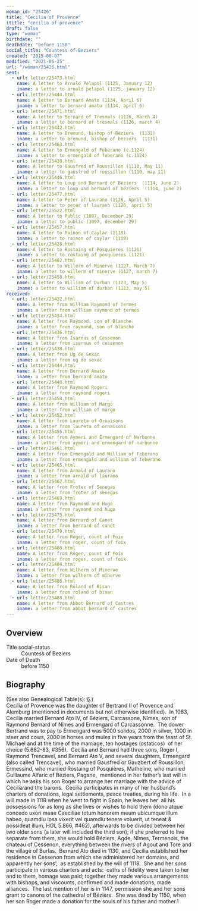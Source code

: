 ```yaml
---
woman_id: "25426"
title: "Cecilia of Provence"
ititle: "cecilia of provence"
draft: false
type: "woman"
birthdate: ""
deathdate: "before 1150"
social_title: "Countess of Beziers"
created: "2015-08-07"
modified: "2021-06-25"
url: "/woman/25426.html"
sent:
  - url: letter/25473.html
    name: A letter to Arnald Pelapol (1125, January 12)
    iname: a letter to arnald pelapol (1125, january 12)
  - url: letter/25444.html
    name: A letter to Bernard Amato (1134, April 6)
    iname: a letter to bernard amato (1134, april 6)
  - url: letter/25471.html
    name: A letter to Bernard of Tresmals (1126, March 4)
    iname: a letter to bernard of tresmals (1126, march 4)
  - url: letter/25442.html
    name: A letter to Bremund, bishop of Béziers  (1131)
    iname: a letter to bremund, bishop of béziers  (1131)
  - url: letter/25463.html
    name: A letter to Ermengald of Feberano (c.1124)
    iname: a letter to ermengald of feberano (c.1124)
  - url: letter/25430.html
    name: A letter to Gausfred of Roussillon (1110, May 11)
    iname: a letter to gausfred of roussillon (1110, may 11)
  - url: letter/25446.html
    name: A letter to Loup and Bernard of Béziers  (1114, June 2)
    iname: a letter to loup and bernard of béziers  (1114, june 2)
  - url: letter/25477.html
    name: A letter to Peter of Laurano (1126, April 5)
    iname: a letter to peter of laurano (1126, april 5)
  - url: letter/25522.html
    name: A letter to Public (1097, December 29)
    iname: a letter to public (1097, december 29)
  - url: letter/25457.html
    name: A letter to Rainon of Caylar (1118)
    iname: a letter to rainon of caylar (1118)
  - url: letter/25428.html
    name: A letter to Rostaing of Posquieres (1121)
    iname: a letter to rostaing of posquieres (1121)
  - url: letter/25482.html
    name: A letter to Willerm of Minerve (1127, March 7)
    iname: a letter to willerm of minerve (1127, march 7)
  - url: letter/25458.html
    name: A letter to William of Durban (1123, May 5)
    iname: a letter to william of durban (1123, may 5)
received:
  - url: letter/25432.html
    name: A letter from William Raymond of Termes
    iname: a letter from william raymond of termes
  - url: letter/25434.html
    name: A letter from Raymond, son of Blanche
    iname: a letter from raymond, son of blanche
  - url: letter/25436.html
    name: A letter from Isarnus of Cessenon
    iname: a letter from isarnus of cessenon
  - url: letter/25438.html
    name: A letter from Ug de Sexac
    iname: a letter from ug de sexac
  - url: letter/25444.html
    name: A letter from Bernard Amato
    iname: a letter from bernard amato
  - url: letter/25448.html
    name: A letter from Raymond Rogeri
    iname: a letter from raymond rogeri
  - url: letter/25450.html
    name: A letter from William of Margo
    iname: a letter from william of margo
  - url: letter/25452.html
    name: A letter from Laureta of Ornaisons
    iname: a letter from laureta of ornaisons
  - url: letter/25455.html
    name: A letter from Aymeri and Ermengard of Narbonne
    iname: a letter from aymeri and ermengard of narbonne
  - url: letter/25461.html
    name: A letter from Ermengald and William of Feberano
    iname: a letter from ermengald and william of feberano
  - url: letter/25465.html
    name: A letter from Arnald of Laurano
    iname: a letter from arnald of laurano
  - url: letter/25467.html
    name: A letter from Froter of Senegas
    iname: a letter from froter of senegas
  - url: letter/25469.html
    name: A letter from Raymond and Hugo
    iname: a letter from raymond and hugo
  - url: letter/25475.html
    name: A letter from Bernard of Canet
    iname: a letter from bernard of canet
  - url: letter/25479.html
    name: A letter from Roger, count of Foix
    iname: a letter from roger, count of foix
  - url: letter/25480.html
    name: A letter from Roger, count of Foix
    iname: a letter from roger, count of foix
  - url: letter/25484.html
    name: A letter from Wilherm of Minerve
    iname: a letter from wilherm of minerve
  - url: letter/25486.html
    name: A letter from Roland of Bisan
    iname: a letter from roland of bisan
  - url: letter/25488.html
    name: A letter from Abbot Bernard of Castres
    iname: a letter from abbot bernard of castres
---
```

<h2 class="mt-4">Overview</h2><dt>Title social-status</dt><dd>Countess of Beziers</dd><dt>Date of Death</dt><dd>before 1150</dd><h2 class="mt-4">Biography</h2><p>(See also Genealogical Table(s): <a href="https://epistolae.ctl.columbia.edu/content/genealogy-bernard#n25426">6</a>.)<br>Cecilia of Provence was the daughter of Bertrand II of Provence and Alemburg (mentioned in documents but not otherwise identified).&nbsp; In 1083, Cecilia married Bernard Ato IV, of Béziers, Carcassone, Nîmes, son of Raymond Bernard of Nîmes and Ermengard of Carcassonne.&nbsp; The dower Bertrand was to pay to Ermengard was 5000 solidos, 2000 in silver, 1000 in steer and cows, 2000 in horses and mules in five years from the feast of St. Michael and at the time of the marriage, ten hostages (ostaticos)&nbsp; of her choice (5.682-83, #356).&nbsp; Cecilia and Bernard had three sons, Roger I, Raymond Trencavel, and Bernard Ato V, and several daughters, Ermengard (also called Trencavel), who married Gausfred or Gauzbert of Roussillon, Ermessind, who married Rostaing of Posquières, Matheline, who married Guillaume Alfaric of Béziers, Pagane,&nbsp; mentioned in her father’s last will in which he asks his son Roger to arrange her marriage with the advice of Cecilia and the barons. &nbsp;Cecilia participates in many of her husband’s charters of donations, legal settlements, peace treaties, during his life.&nbsp; In a will made in 1118 when he went to fight in Spain, he leaves her &nbsp;all his possessions for as long as she lives or wishes to hold them (dono atque concedo uxori meae Caeciliae totum honorem meum ubicumque illum habeo, quamdiu ipsa vixerit vel quamdiu tenere voluerit, ut teneat &amp; possideat illum, HGL 5.866, #462), afterwards to be divided between her two older sons (a later will included the third son); if she preferred to live separate from them, she would hold Béziers, Agde, Nîmes, Termenois, the chateau of Cessenon, everything between the rivers of Agout and Tore and the village of Burlas. &nbsp;Bernard Ato died in 1130, and Cecilia established her residence in Cessenon from which she administered her domains, and apparently her sons’, &nbsp;as established by the will of 1118.&nbsp; She and her sons participate in various charters and acts:&nbsp; oaths of fidelity were taken to her and to them, homage was paid; together they made various arrangements with bishops, and viscounts, confirmed and made donations, made alliances.&nbsp; The last mention of her is in 1147, permission she and her sons grant to canons of the cathedral of Béziers.&nbsp; She was dead by 1150, when her son Roger made a donation for the souls of his father and mother.1</p>